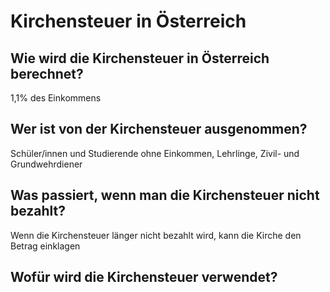 # Kirchensteuer in Österreich

## Wie wird die Kirchensteuer in Österreich berechnet?

1,1% des Einkommens

## Wer ist von der Kirchensteuer ausgenommen?

Schüler/innen und Studierende ohne Einkommen, Lehrlinge, Zivil- und Grundwehrdiener

## Was passiert, wenn man die Kirchensteuer nicht bezahlt?

Wenn die Kirchensteuer länger nicht bezahlt wird, kann die Kirche den Betrag einklagen

## Wofür wird die Kirchensteuer verwendet?